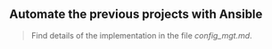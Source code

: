 ## Automate the previous projects with Ansible

> Find details of the implementation in the file *config_mgt.md*.   
 
       
   
  
   
  
 
